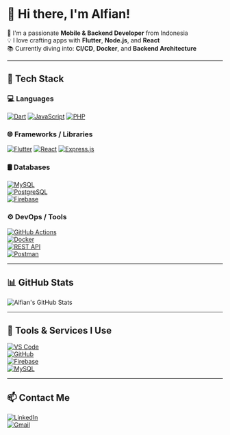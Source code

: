 # 👋 Hi there, I'm Alfian!

🚀 I'm a passionate **Mobile & Backend Developer** from Indonesia  
💡 I love crafting apps with **Flutter**, **Node.js**, and **React**  
📚 Currently diving into: **CI/CD**, **Docker**, and **Backend Architecture**

---

## 🔧 Tech Stack

### 💻 Languages  
[![Dart](https://img.shields.io/badge/Dart-0175C2?style=for-the-badge&logo=dart&logoColor=white)](https://dart.dev)
[![JavaScript](https://img.shields.io/badge/JavaScript-F7DF1E?style=for-the-badge&logo=javascript&logoColor=black)](https://developer.mozilla.org/en-US/docs/Web/JavaScript)
[![PHP](https://img.shields.io/badge/PHP-777BB4?style=for-the-badge&logo=php&logoColor=white)](https://www.php.net)

### 🌐 Frameworks / Libraries  
[![Flutter](https://img.shields.io/badge/Flutter-02569B?style=for-the-badge&logo=flutter&logoColor=white)](https://flutter.dev)
[![React](https://img.shields.io/badge/React-20232A?style=for-the-badge&logo=react&logoColor=61DAFB)](https://reactjs.org)
[![Express.js](https://img.shields.io/badge/Express.js-404D59?style=for-the-badge&logo=express&logoColor=white)](https://expressjs.com)

### 🛢️ Databases  
[![MySQL](https://img.shields.io/badge/MySQL-4479A1?style=for-the-badge&logo=mysql&logoColor=white)](https://www.mysql.com)  
[![PostgreSQL](https://img.shields.io/badge/PostgreSQL-4169E1?style=for-the-badge&logo=postgresql&logoColor=white)](https://www.postgresql.org)  
[![Firebase](https://img.shields.io/badge/Firebase-FFCA28?style=for-the-badge&logo=firebase&logoColor=black)](https://firebase.google.com)

### ⚙️ DevOps / Tools  
[![GitHub Actions](https://img.shields.io/badge/GitHub_Actions-2088FF?style=for-the-badge&logo=github-actions&logoColor=white)](https://github.com/features/actions)  
[![Docker](https://img.shields.io/badge/Docker-2496ED?style=for-the-badge&logo=docker&logoColor=white)](https://www.docker.com)  
[![REST API](https://img.shields.io/badge/REST_API-009688?style=for-the-badge&logo=api&logoColor=white)](https://restfulapi.net)  
[![Postman](https://img.shields.io/badge/Postman-FF6C37?style=for-the-badge&logo=postman&logoColor=white)](https://www.postman.com)

---

## 📊 GitHub Stats  
![Alfian's GitHub Stats](https://github-readme-stats.vercel.app/api?username=AlfianFR1&show_icons=true&theme=radical)

---

## 🧰 Tools & Services I Use  
[![VS Code](https://img.shields.io/badge/VS_Code-007ACC?style=for-the-badge&logo=visualstudiocode&logoColor=white)](https://code.visualstudio.com)  
[![GitHub](https://img.shields.io/badge/GitHub-181717?style=for-the-badge&logo=github&logoColor=white)](https://github.com)  
[![Firebase](https://img.shields.io/badge/Firebase-FFCA28?style=for-the-badge&logo=firebase&logoColor=black)](https://firebase.google.com)  
[![MySQL](https://img.shields.io/badge/MySQL-00758F?style=for-the-badge&logo=mysql&logoColor=white)](https://www.mysql.com)

---

## 📫 Contact Me  
[![LinkedIn](https://img.shields.io/badge/LinkedIn-0077B5?style=for-the-badge&logo=linkedin&logoColor=white)](https://linkedin.com/in/alfianfatroh)  
[![Gmail](https://img.shields.io/badge/Gmail-EA4335?style=for-the-badge&logo=gmail&logoColor=white)](mailto:rohmanfatur.alfian@gmail.com)

